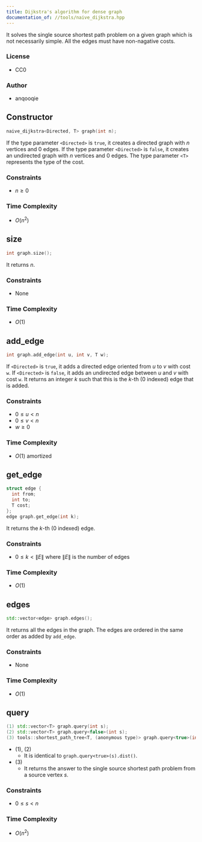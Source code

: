 ```yaml
---
title: Dijkstra's algorithm for dense graph
documentation_of: //tools/naive_dijkstra.hpp
---
```


It solves the single source shortest path problem on a given graph which is not necessarily simple.
All the edges must have non-nagative costs.

### License
- CC0

### Author
- anqooqie

## Constructor
```cpp
naive_dijkstra<Directed, T> graph(int n);
```

If the type parameter `<Directed>` is `true`, it creates a directed graph with $n$ vertices and $0$ edges.
If the type parameter `<Directed>` is `false`, it creates an undirected graph with $n$ vertices and $0$ edges.
The type parameter `<T>` represents the type of the cost.

### Constraints
- $n \geq 0$

### Time Complexity
- $O(n^2)$

## size
```cpp
int graph.size();
```

It returns $n$.

### Constraints
- None

### Time Complexity
- $O(1)$

## add_edge
```cpp
int graph.add_edge(int u, int v, T w);
```

If `<Directed>` is `true`, it adds a directed edge oriented from $u$ to $v$ with cost `w`.
If `<Directed>` is `false`, it adds an undirected edge between $u$ and $v$ with cost `w`.
It returns an integer $k$ such that this is the $k$-th ($0$ indexed) edge that is added.

### Constraints
- $0 \leq u < n$
- $0 \leq v < n$
- $w \geq 0$

### Time Complexity
- $O(1)$ amortized

## get_edge
```cpp
struct edge {
  int from;
  int to;
  T cost;
};
edge graph.get_edge(int k);
```

It returns the $k$-th ($0$ indexed) edge.

### Constraints
- $0 \leq k < \|E\|$ where $\|E\|$ is the number of edges

### Time Complexity
- $O(1)$

## edges
```cpp
std::vector<edge> graph.edges();
```

It returns all the edges in the graph.
The edges are ordered in the same order as added by `add_edge`.

### Constraints
- None

### Time Complexity
- $O(1)$

## query
```cpp
(1) std::vector<T> graph.query(int s);
(2) std::vector<T> graph.query<false>(int s);
(3) tools::shortest_path_tree<T, (anonymous type)> graph.query<true>(int s);
```

- (1), (2)
    - It is identical to `graph.query<true>(s).dist()`.
- (3)
    - It returns the answer to the single source shortest path problem from a source vertex $s$.

### Constraints
- $0 \leq s < n$

### Time Complexity
- $O(n^2)$
